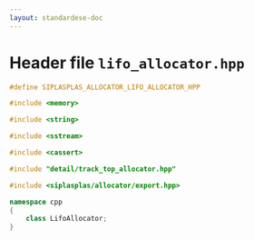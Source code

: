 ```yaml
---
layout: standardese-doc
---
```


# Header file `lifo_allocator.hpp`

``` cpp
#define SIPLASPLAS_ALLOCATOR_LIFO_ALLOCATOR_HPP 

#include <memory>

#include <string>

#include <sstream>

#include <cassert>

#include "detail/track_top_allocator.hpp"

#include <siplasplas/allocator/export.hpp>

namespace cpp
{
    class LifoAllocator;
}
```
